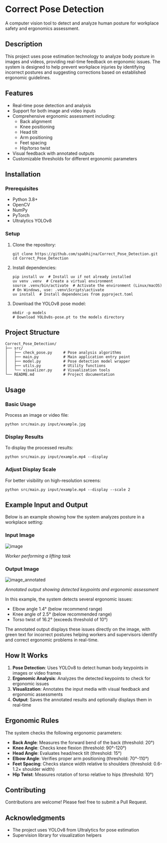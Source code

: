 # Correct Pose Detection

A computer vision tool to detect and analyze human posture for workplace safety and ergonomics assessment.

## Description

This project uses pose estimation technology to analyze body posture in images and videos, providing real-time feedback on ergonomic issues. The system is designed to help prevent workplace injuries by identifying incorrect postures and suggesting corrections based on established ergonomic guidelines.

## Features

- Real-time pose detection and analysis
- Support for both image and video inputs
- Comprehensive ergonomic assessment including:
  - Back alignment
  - Knee positioning
  - Head tilt
  - Arm positioning
  - Feet spacing
  - Hip/torso twist
- Visual feedback with annotated outputs
- Customizable thresholds for different ergonomic parameters

## Installation

### Prerequisites

- Python 3.8+
- OpenCV
- NumPy
- PyTorch
- Ultralytics YOLOv8

### Setup

1. Clone the repository:
   ```
   git clone https://github.com/spabhijna/Correct_Pose_Detection.git
   cd Correct_Pose_Detection
   ```

2. Install dependencies:
   ```
   pip install uv  # Install uv if not already installed
   uv venv .venv  # Create a virtual environment
   source .venv/bin/activate  # Activate the environment (Linux/macOS)
   # On Windows, use: .venv\Scripts\activate
   uv install  # Install dependencies from pyproject.toml
   
   ```
3. Download the YOLOv8 pose model:
   ```
   mkdir -p models
   # Download YOLOv8s-pose.pt to the models directory
   ```

## Project Structure

```
Correct_Pose_Detection/
├── src/
│   ├── check_pose.py     # Pose analysis algorithms
│   ├── main.py           # Main application entry point
│   ├── model.py          # Pose detection model wrapper
│   ├── utils.py          # Utility functions
│   └── visualizer.py     # Visualization tools
└── README.md             # Project documentation
```

## Usage

### Basic Usage

Process an image or video file:

```
python src/main.py input/example.jpg
```

### Display Results

To display the processed results:

```
python src/main.py input/example.mp4 --display
```

### Adjust Display Scale

For better visibility on high-resolution screens:

```
python src/main.py input/example.mp4 --display --scale 2
```

## Example Input and Output

Below is an example showing how the system analyzes posture in a workplace setting:

### Input Image

![image](https://github.com/user-attachments/assets/d26618d7-89ef-45b6-b9d8-468f3c2fc401)


*Worker performing a lifting task*

### Output Image

![image_annotated](https://github.com/user-attachments/assets/670f6f7b-304c-40c7-a5d7-80ee61208214)


*Annotated output showing detected keypoints and ergonomic assessment*

In this example, the system detects several ergonomic issues:
- Elbow angle 1.4° (below recommend range)
- Knee angle of 2.5° (below recommended range)
- Torso twist of 16.2° (exceeds threshold of 10°)

The annotated output displays these issues directly on the image, with green text for incorrect postures helping workers and supervisors identify and correct ergonomic problems in real-time.

## How It Works

1. **Pose Detection**: Uses YOLOv8 to detect human body keypoints in images or video frames
2. **Ergonomic Analysis**: Analyzes the detected keypoints to check for ergonomic issues
3. **Visualization**: Annotates the input media with visual feedback and ergonomic assessments
4. **Output**: Saves the annotated results and optionally displays them in real-time

## Ergonomic Rules

The system checks the following ergonomic parameters:

- **Back Angle**: Measures the forward bend of the back (threshold: 20°)
- **Knee Angle**: Checks knee flexion (threshold: 90°-120°)
- **Head Angle**: Evaluates head/neck tilt (threshold: 15°)
- **Elbow Angle**: Verifies proper arm positioning (threshold: 70°-110°)
- **Feet Spacing**: Checks stance width relative to shoulders (threshold: 0.6-1.2× shoulder width)
- **Hip Twist**: Measures rotation of torso relative to hips (threshold: 10°)

## Contributing

Contributions are welcome! Please feel free to submit a Pull Request.

## Acknowledgments

- The project uses YOLOv8 from Ultralytics for pose estimation
- Supervision library for visualization helpers
